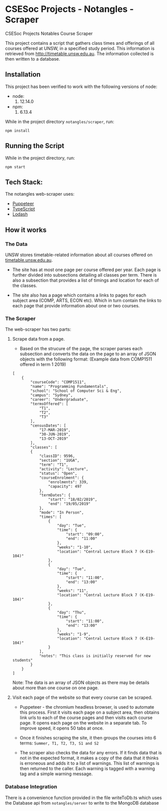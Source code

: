 # CSESoc Projects - Notangles - Scraper

CSESoc Projects Notables Course Scraper

This project contains a script that gathers class times and offerings of all courses offered at UNSW, in a specified study period. This information is retrieved from http://timetable.unsw.edu.au. The information collected is then written to a database. 

## Installation

This project has been verified to work with the following versions of node:
-   node: 
    1. 12.14.0
-   npm:
    1. 6.13.4


While in the project directory ```notangles/scraper```, run:
```
npm install
```

## Running the Script

While in the project directory, run:
```
npm start
```

## Tech Stack:
The notangles web-scraper uses:
* [Puppeteer](https://github.com/puppeteer/puppeteer)
* [TypeScript](https://www.typescriptlang.org/)
* [Lodash](https://lodash.com/)

## How it works
### The Data
UNSW stores timetable-related information about all courses offered on [timetable.unsw.edu.au](https://timetable.unsw.edu.au/).
* The site has at most one page per course offered per year. 
Each page is further divided into subsections detailing all classes per term.
There is also a subsection that provides a list of timings and location for each of the classes.

* The site also has a page which contains a links to pages for each subject area (COMP, ARTS, ECON etc). Which in turn contain the links to each page that provide information about one or two courses.

### The Scraper
The web-scraper has two parts:
1. Scrape data from a page.
    * Based on the strucure of the page, the scraper parses each subsection and converts the data on the page to an array of JSON objects with the following format: (Example data from COMP1511 offered in term 1 2019)
    ```
    [
        {
            "courseCode": "COMP1511",
            "name": "Programming Fundamentals",
            "school": "School of Computer Sci & Eng",
            "campus": "Sydney",
            "career": "Undergraduate",
            "termsOffered": [
                "T1",
                "T2",
                "T3"
            ],
            "censusDates": [
                "17-MAR-2019",
                "30-JUN-2019",
                "13-OCT-2019"
            ],
            "classes": [
            {
                "classID": 9596,
                "section": "1UGA",
                "term": "T1",
                "activity": "Lecture",
                "status": "Open",
                "courseEnrolment": {
                    "enrolments": 339,
                    "capacity": 497
                },
                "termDates": {
                    "start": "18/02/2019",
                    "end": "19/05/2019"
                },
                "mode": "In Person",
                "times": [
                    {
                        "day": "Tue",
                        "time": {
                            "start": "09:00",
                            "end": "11:00"
                        },
                        "weeks": "1-10",
                        "location": "Central Lecture Block 7 (K-E19-104)"
                    },
                    {
                        "day": "Tue",
                        "time": {
                            "start": "11:00",
                            "end": "13:00"
                        },
                        "weeks": "11",
                        "location": "Central Lecture Block 7 (K-E19-104)"
                    },
                    {
                        "day": "Thu",
                        "time": {
                            "start": "11:00",
                            "end": "13:00"
                        },
                        "weeks": "1-9",
                        "location": "Central Lecture Block 7 (K-E19-104)"
                    }
                ],
                "notes": "This class is initially reserved for new students"
            }
        }
    ]
    ```
    Note: The data is an array of JSON objects as there may be details about more than one course on one page.
    
2. Visit each page of the website so that every course can be scraped.
    * Puppeteer - the chromium headless browser, is used to automate this process. First it visits each page on a subject area, then obtains link urls to each of the course pages and then visits each course page.
    It opens each page on the website in a separate tab. To improve speed, it opens 50 tabs at once.
    
    * Once it finishes scraping the site, it then groups the courses into 6 terms:
    ```Summer, T1, T2, T3, S1 and S2```

    * The scraper also checks the data for any errors. If it finds data that is not in the expected format, it makes a copy of the data that it thinks is erroneous and adds it to a list of warnings. This list of warnings is then returned to the caller. Each warning is tagged with a warning tag and a simple warning message.

### Database Integration
There is a convenience function provided in the file writeToDb.ts which uses the Database api from ```notangles/server``` to write to the MongoDB database